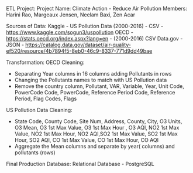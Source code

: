 ETL Project:
Project Name: Climate Action - Reduce Air Pollution
Members: Harini Rao, Margeaux Jensen, Neelam Baxi, Zen Acar


Sources of Data:
	Kaggle - US Pollution Data (2000-2016) - CSV - https://www.kaggle.com/sogun3/uspollution
	OECD - https://stats.oecd.org/index.aspx?lang=en - (2000-2016) CSV
	Data.gov - JSON - https://catalog.data.gov/dataset/air-quality-ef520/resource/4b7894f5-8eb0-46c9-8337-771d9dd49bae

	
Transformation:
OECD Cleaning:
-	Separating Year columns in 16 columns adding Pollutants in rows
-	Changing the Pollutants names to match with US Pollution data
-	 Remove the country column, Pollutant, VAR, Variable, Year, Unit Code, PowerCode Code, PowerCode,   Reference Period Code, Reference Period, Flag Codes, Flags

US Pollution Data Cleaning:
-	State Code, County Code, Site Num, Address, County,	City, O3 Units, O3 Mean, O3 1st Max Value, O3 1st Max Hour	, O3 AQI, NO2 1st Max Value, NO2 1st Max Hour, NO2 AQI,SO2 1st Max Value, SO2 1st Max Hour, SO2 AQI, CO 1st Max Value, CO 1st Max Hour, CO AQI
-	Aggregate the Mean columns and separate by year( columns) and pollutants (rows)

Final Production Database: Relational Database - PostgreSQL
